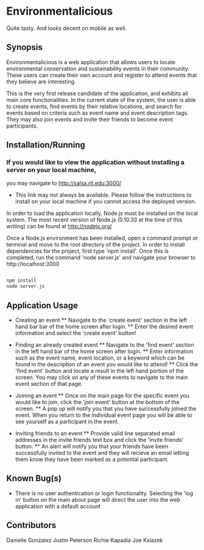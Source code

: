 Environmentalicious
==

Quite tasty. And looks decent on mobile as well.

## Synopsis

Environmentalicious is a web application that allows users to locate environmental conservation and sustainability events in their community. These users can create their own account and register to attend events that they believe are interesting.

This is the very first release candidate of the application, and exhibits all main core functionalities. In the current state of the system, the user is able to create events, find events by their relative locations, and search for events based on criteria such as event name and event description tags. They may also join events and invite their friends to become event participants.  

## Installation/Running

### If you would like to view the application without installing a server on your local machine, 
you may navigate to http://salsa.rit.edu:3000/
* This link may not always be available. Please follow the instructions to install on your local machine if you cannot access the deployed version. 

In order to load the application locally, Node.js must be installed on the local system. The most recent version of Node.js (0.10.33 at the time of this writing) can be found at http://nodejs.org/

Once a Node.js environment has been installed, open a command prompt or terminal and move to the root directory of the project. In order to install dependencies for the project, first type 'npm install'. Once this is completed, run the command 'node server.js' and navigate your browser to http://localhost:3000

```bash

npm install
node server.js

```

## Application Usage
* Creating an event
** Navigate to the 'create event' section in the left hand bar bar of the home screen after login.
** Enter the desired event information and select the 'create event' button!

* Finding an already created event
** Navigate to the 'find event' section in the left hand bar of the home screen after login.
** Enter information such as the event name, event location, or a keyword which can be found in the description of an event you would like to attend!
** Click the 'find event' button and locate a result in the left hand portion of the screen. You may click on any of these events to navigate to the main event section of that page. 

* Joining an event
** Once on the main page for the specific event you would like to join, click the 'join event' button at the bottom of the screen. 
** A pop up will notify you that you have successfully joined the event. When you return to the individual event page you will be able to see yourself as a participant in the event. 

* Inviting friends to an event
** Provide valid line separated email addresses in the invite friends text box and click the 'invite friends' button.
** An alert will notify you that your friends have been successfully invited to the event and they will recieve an email letting them know they have been marked as a potential participant.

## Known Bug(s)

* There is no user authentication or login functionality. Selecting the 'log in' button on the main about page will direct the user into the web application with a default account

## Contributors

Danielle Gonzalez
Justin Peterson
Richie Kapadia
Joe Ksiazek


